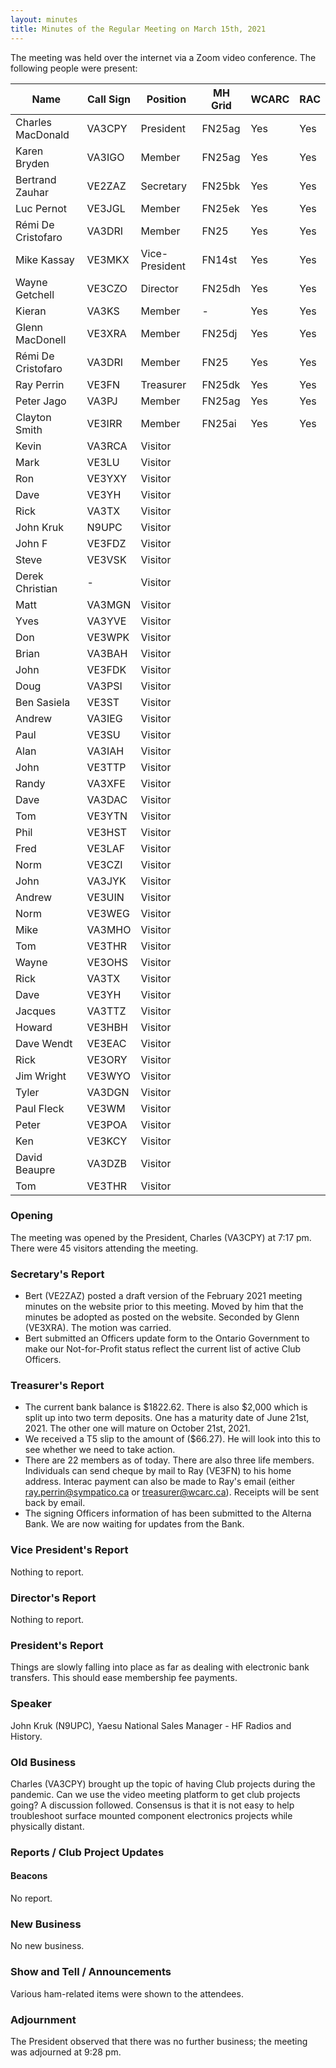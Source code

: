 ```yaml
---
layout: minutes
title: Minutes of the Regular Meeting on March 15th, 2021
---
```

The meeting was held over the internet via a Zoom video conference.
The following people were present:

| Name                   | Call Sign  | Position         | MH Grid | WCARC | RAC |
|------------------------|------------|------------------|---------|-------|-----|
| Charles MacDonald      | VA3CPY     | President        | FN25ag  | Yes   | Yes |
| Karen Bryden           | VA3IGO     | Member           | FN25ag  | Yes   | Yes |
| Bertrand Zauhar        | VE2ZAZ     | Secretary        | FN25bk  | Yes   | Yes |
| Luc Pernot             | VE3JGL     | Member           | FN25ek  | Yes   | Yes |
| Rémi De Cristofaro     | VA3DRI     | Member           | FN25    | Yes   | Yes |
| Mike Kassay            | VE3MKX     | Vice-President   | FN14st  | Yes   | Yes |
| Wayne Getchell         | VE3CZO     | Director         | FN25dh  | Yes   | Yes |
| Kieran                 | VA3KS      | Member           |   -     | Yes   | Yes |
| Glenn MacDonell        | VE3XRA     | Member           | FN25dj  | Yes   | Yes |
| Rémi De Cristofaro     | VA3DRI     | Member           | FN25    | Yes   | Yes |
| Ray Perrin             | VE3FN      | Treasurer        | FN25dk  | Yes   | Yes |
| Peter Jago             | VA3PJ      | Member           | FN25ag  | Yes   | Yes |
| Clayton Smith          | VE3IRR     | Member           | FN25ai  | Yes   | Yes |
| Kevin                  | VA3RCA     | Visitor          |         |       |     |
| Mark                   | VE3LU      | Visitor          |         |       |     |
| Ron                    | VE3YXY     | Visitor          |         |       |     |
| Dave                   | VE3YH      | Visitor          |         |       |     |
| Rick                   | VA3TX      | Visitor          |         |       |     |
| John Kruk              | N9UPC      | Visitor          |         |       |     |
| John F                 | VE3FDZ     | Visitor          |         |       |     |
| Steve                  | VE3VSK     | Visitor          |         |       |     |
| Derek Christian        |   -        | Visitor          |         |       |     |
| Matt                   | VA3MGN     | Visitor          |         |       |     |
| Yves                   | VA3YVE     | Visitor          |         |       |     |
| Don                    | VE3WPK     | Visitor          |         |       |     |
| Brian                  | VA3BAH     | Visitor          |         |       |     |
| John                   | VE3FDK     | Visitor          |         |       |     |
| Doug                   | VA3PSI     | Visitor          |         |       |     |
| Ben Sasiela            | VE3ST      | Visitor          |         |       |     |
| Andrew                 | VA3IEG     | Visitor          |         |       |     |
| Paul                   | VE3SU      | Visitor          |         |       |     |
| Alan                   | VA3IAH     | Visitor          |         |       |     |
| John                   | VE3TTP     | Visitor          |         |       |     |
| Randy                  | VA3XFE     | Visitor          |         |       |     |
| Dave                   | VA3DAC     | Visitor          |         |       |     |
| Tom                    | VE3YTN     | Visitor          |         |       |     |
| Phil                   | VE3HST     | Visitor          |         |       |     |
| Fred                   | VE3LAF     | Visitor          |         |       |     |
| Norm                   | VE3CZI     | Visitor          |         |       |     |
| John                   | VA3JYK     | Visitor          |         |       |     |
| Andrew                 | VE3UIN     | Visitor          |         |       |     |
| Norm                   | VE3WEG     | Visitor          |         |       |     |
| Mike                   | VA3MHO     | Visitor          |         |       |     |
| Tom                    | VE3THR     | Visitor          |         |       |     |
| Wayne                  | VE3OHS     | Visitor          |         |       |     |
| Rick                   | VA3TX      | Visitor          |         |       |     |
| Dave                   | VE3YH      | Visitor          |         |       |     |
| Jacques                | VA3TTZ     | Visitor          |         |       |     |
| Howard                 | VE3HBH     | Visitor          |         |       |     |
| Dave Wendt             | VE3EAC     | Visitor          |         |       |     |
| Rick                   | VE3ORY     | Visitor          |         |       |     |
| Jim Wright             | VE3WYO     | Visitor          |         |       |     |
| Tyler                  | VA3DGN     | Visitor          |         |       |     |
| Paul Fleck             | VE3WM      | Visitor          |         |       |     |
| Peter                  | VE3POA     | Visitor          |         |       |     |
| Ken                    | VE3KCY     | Visitor          |         |       |     |
| David Beaupre          | VA3DZB     | Visitor          |         |       |     |
| Tom                    | VE3THR     | Visitor          |         |       |     |

### Opening

The meeting was opened by the President, Charles (VA3CPY) at 7:17 pm.
There were 45 visitors attending the meeting.

### Secretary's Report

- Bert (VE2ZAZ) posted a draft version of the February 2021 meeting minutes on the website prior to this meeting. Moved by him that the minutes be adopted as posted on the website. Seconded by Glenn (VE3XRA). The motion was carried.
- Bert submitted an Officers update form to the Ontario Government to make our Not-for-Profit status reflect the current list of active Club Officers.

### Treasurer's Report

- The current bank balance is $1822.62. There is also $2,000 which is split up into two term deposits. One has a maturity date of June 21st, 2021. The other one will mature on October 21st, 2021.
- We received a T5 slip to the amount of ($66.27). He will look into this to see whether we need to take action.
- There are 22 members as of today. There are also three life members. Individuals can send cheque by mail to Ray (VE3FN) to his home address. Interac payment can also be made to Ray's email (either [ray.perrin@sympatico.ca](mailto:ray.perrin@sympatico.ca) or [treasurer@wcarc.ca](mailto:treasurer@wcarc.ca)). Receipts will be sent back by email.
- The signing Officers information of has been submitted to the Alterna Bank. We are now waiting for updates from the Bank.

### Vice President's Report

Nothing to report.

### Director's Report

Nothing to report.

### President's Report

Things are slowly falling into place as far as dealing with electronic bank transfers. This should ease membership fee payments.

### Speaker

John Kruk (N9UPC), Yaesu National Sales Manager - HF Radios and History.

### Old Business

Charles (VA3CPY) brought up the topic of having Club projects during the pandemic. Can we use the video meeting platform to get club projects going? A discussion followed. Consensus is that it is not easy to help troubleshoot surface mounted component electronics projects while physically distant.

### Reports / Club Project Updates

#### Beacons

No report.

### New Business

No new business.

### Show and Tell / Announcements

Various ham-related items were shown to the attendees.

### Adjournment

The President observed that there was no further business; the meeting was adjourned at 9:28 pm.
